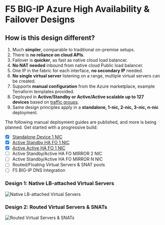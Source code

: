# F5 BIG-IP Azure High Availability & Failover Designs

## How is this design different?
 1. Much **simpler**, comparable to traditional on-premise setups.
 2. There is **no reliance on cloud APIs**.
 3. Failover is **quicker**, as fast as native cloud load balancer. 
 4. **No NAT needed** inbound from native cloud Public load balancer.
 5. One IP in the fabric for each interface, **no secondary IP** needed.
 6. **No single virtual server** listening on a range, multiple virtual servers can be created.
 7. Supports **manual configuration** from the Azure marketplace, example Terraform templates provided. 
 8. Deployed in **Active/Standby or Active/Active scalable up to 127 devices** based on [traffic groups](https://support.f5.com/csp/article/K41291441).
 9. Same design principles apply in a **standalone, 1-nic, 2-nic, 3-nic, n-nic** deployment.
 
The following manual deployment guides are published, and more is being planned. Get started with a progressive build:
 - [x] [Standalone Device 1 NIC](https://github.com/fadlytabrani/f5-azure-ha-fo/wiki/Standalone-Device-1-NIC)
- [x] [Active Standby HA FO 1 NIC](https://github.com/fadlytabrani/f5-azure-ha-fo/wiki/Active-Standby-HA-FO-1-NIC)
- [x] [Active Active HA FO 1 NIC](https://github.com/fadlytabrani/f5-azure-ha-fo/wiki/Active-Active-HA-FO-1-NIC)
- [ ] Active Standby/Active HA FO MIRROR 2 NIC
- [ ] Active Standby/Active HA FO MIRROR N NIC 
- [ ] Routed/Floating  Virtual Servers & SNAT pools
- [ ] F5 BIG-IP DNS Integration

### Design 1: Native LB-attached Virtual Servers
![Native LB-attached Virtual Servers](https://github.com/fadlytabrani/f5-azure-ha-fo/raw/master/architecture-diagrams/f5-azure-ha-fo-lb-vs.png)

### Design 2: Routed Virtual Servers & SNATs
![Routed Virtual Servers & SNATs](https://github.com/fadlytabrani/f5-azure-ha-fo/raw/master/architecture-diagrams/f5-azure-ha-fo-routed-vs.png)
